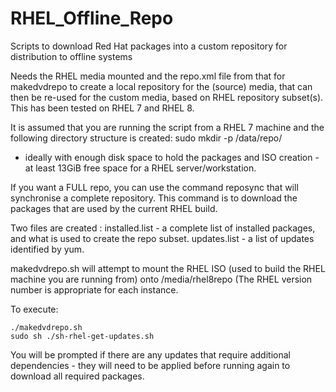 # RHEL_Offline_Repo
Scripts to download Red Hat packages into a custom repository for distribution to offline systems

Needs the RHEL media mounted and the repo.xml file from that for makedvdrepo to create a local repository for the (source) media, that can then be re-used for the custom media, based on RHEL repository subset(s).  This has been tested on RHEL 7 and RHEL 8.


It is assumed that you are running the script from a RHEL 7 machine and the following directory structure is created:
sudo mkdir -p /data/repo/
- ideally with enough disk space to hold the packages and ISO creation - at least 13GiB free space for a RHEL server/workstation.

If you want a FULL repo, you can use the command reposync that will synchronise a complete repository.  This command is to download the packages that are used by the current RHEL build.

Two files are created :
installed.list - a complete list of installed packages, and what is used to create the repo subset.
updates.list   - a list of updates identified by yum.

makedvdrepo.sh will attempt to mount the RHEL ISO (used to build the RHEL machine you are running from) onto /media/rhel8repo (The RHEL version number is appropriate for each instance.

To execute:
~~~
./makedvdrepo.sh
sudo sh ./sh-rhel-get-updates.sh 
~~~

You will be prompted if there are any updates that require additional dependencies - they will need to be applied before running again to download all required packages.

